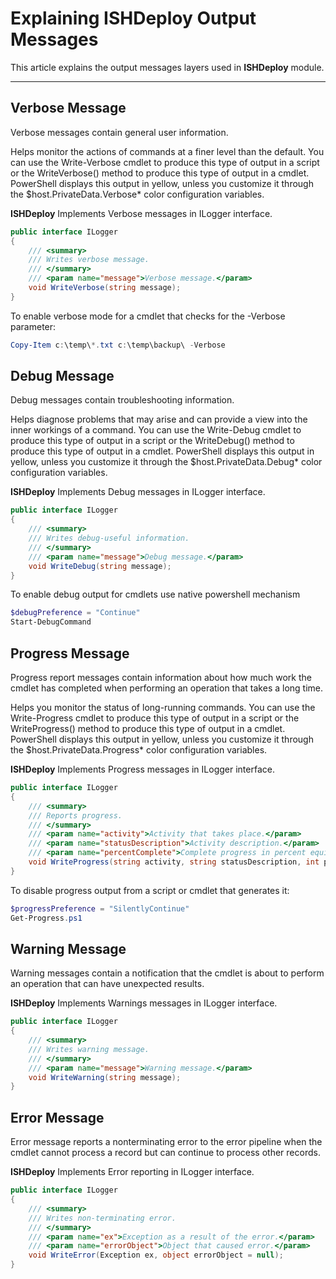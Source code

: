 # Explaining **ISHDeploy** Output Messages
This article explains the output messages layers used in **ISHDeploy** module.
***

## Verbose Message 
Verbose messages contain general user information.

Helps monitor the actions of commands at a finer level than the default. You can use the Write-Verbose cmdlet to produce this type of output in a script or the WriteVerbose() method to produce this type of output in a cmdlet. PowerShell displays this output in yellow, unless you customize it through the $host.PrivateData.Verbose* color configuration variables.

**ISHDeploy** Implements Verbose messages in ILogger interface.
```csharp
public interface ILogger
{
    /// <summary>
    /// Writes verbose message.
    /// </summary>
    /// <param name="message">Verbose message.</param>
    void WriteVerbose(string message);
}
```

To enable verbose mode for a cmdlet that checks for the -Verbose parameter:
```powershell
Copy-Item c:\temp\*.txt c:\temp\backup\ -Verbose
```


## Debug Message 
Debug messages contain troubleshooting information.

Helps diagnose problems that may arise and can provide a view into the inner workings of a command. You can use the Write-Debug cmdlet to produce this type of output in a script or the WriteDebug() method to produce this type of output in a cmdlet. PowerShell displays this output in yellow, unless you customize it through the $host.PrivateData.Debug* color configuration variables.

**ISHDeploy** Implements Debug messages in ILogger interface.
```csharp
public interface ILogger
{
    /// <summary>
    /// Writes debug-useful information.
    /// </summary>
    /// <param name="message">Debug message.</param>        
    void WriteDebug(string message);
}
```


To enable debug output for cmdlets use native powershell mechanism
```powershell
$debugPreference = "Continue"
Start-DebugCommand
```


## Progress Message 
Progress report messages contain information about how much work the cmdlet has completed when performing an operation that takes a long time.

Helps you monitor the status of long-running commands. You can use the Write-Progress cmdlet to produce this type of output in a script or the WriteProgress() method to produce this type of output in a cmdlet. PowerShell displays this output in yellow, unless you customize it through the $host.PrivateData.Progress* color configuration variables.

**ISHDeploy** Implements Progress messages in ILogger interface.
```csharp
public interface ILogger
{
    /// <summary>
    /// Reports progress.
    /// </summary>
    /// <param name="activity">Activity that takes place.</param>
    /// <param name="statusDescription">Activity description.</param>
    /// <param name="percentComplete">Complete progress in percent equivalent.</param>        
    void WriteProgress(string activity, string statusDescription, int percentComplete = -1);
}
```


To disable progress output from a script or cmdlet that generates it:
```powershell
$progressPreference = "SilentlyContinue"
Get-Progress.ps1
```


## Warning Message 
Warning messages contain a notification that the cmdlet is about to perform an operation that can have unexpected results.

**ISHDeploy** Implements Warnings messages in ILogger interface.
```csharp
public interface ILogger
{
    /// <summary>
    /// Writes warning message.
    /// </summary>
    /// <param name="message">Warning message.</param>        
    void WriteWarning(string message);
}
```



## Error Message 
Error message reports a nonterminating error to the error pipeline when the cmdlet cannot process a record but can continue to process other records. 

**ISHDeploy** Implements Error reporting in ILogger interface.
```csharp
public interface ILogger
{
    /// <summary>
    /// Writes non-terminating error.
    /// </summary>
    /// <param name="ex">Exception as a result of the error.</param>
    /// <param name="errorObject">Object that caused error.</param>        
    void WriteError(Exception ex, object errorObject = null);
}
```
